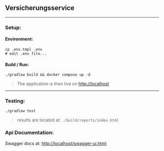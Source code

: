 ## Versicherungsservice

---

### Setup:
#### Environment:
```shell
cp .env.tmpl .env
# edit .env file...
```

#### Build / Run:
```shell
./gradlew build && docker compose up -d
```
>The application is then live on <http://localhost>

---

### Testing:
```shell
./gradlew test
```
>results are located at: `./build/reports/index.html`

### Api Documentation:
Swagger docs at: <http://localhost/swagger-ui.html>